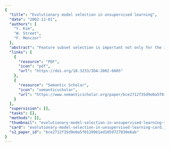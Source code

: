 ```yaml
---
{
  "title": "Evolutionary model selection in unsupervised learning",
  "date": "2002-12-01",
  "authors": [
    "Y. Kim",
    "W. Street",
    "F. Menczer"
  ],
  "abstract": "Feature subset selection is important not only for the insight gained from determining relevant modeling variables but also for the improved understandability, scalability, and possibly, accuracy of the resulting models. Feature selection has traditionally been studied in supervised learning situations, with some estimate of accuracy used to evaluate candidate subsets. However, we often cannot apply supervised learning for lack of a training signal. For these cases, we propose a new feature selection approach based on clustering. A number of heuristic criteria can be used to estimate the quality of clusters built from a given feature subset. Rather than combining such criteria, we use ELSA, an evolutionary local selection algorithm that maintains a diverse population of solutions that approximate the Pareto front in a multi-dimensional objective space. Each evolved solution represents a feature subset and a number of clusters; two representative clustering algorithms, K-means and EM, are applied to form the given number of clusters based on the selected features. Experimental results on both real and synthetic data show that the method can consistently find approximate Pareto-optimal solutions through which we can identify the significant features and an appropriate number of clusters. This results in models with better and clearer semantic relevance.",
  "links": [
    {
      "resource": "PDF",
      "icon": "pdf",
      "url": "https://doi.org/10.3233/IDA-2002-6605"
    },
    {
      "resource": "Semantic Scholar",
      "icon": "semanticscholar",
      "url": "https://www.semanticscholar.org/paper/bce2712f35d9e0a5f01299b1ed1059727830e8ab"
    }
  ],
  "supervision": [],
  "tasks": [],
  "methods": [],
  "thumbnail": "evolutionary-model-selection-in-unsupervised-learning-thumb.jpg",
  "card": "evolutionary-model-selection-in-unsupervised-learning-card.jpg",
  "s2_paper_id": "bce2712f35d9e0a5f01299b1ed1059727830e8ab"
}
---
```


